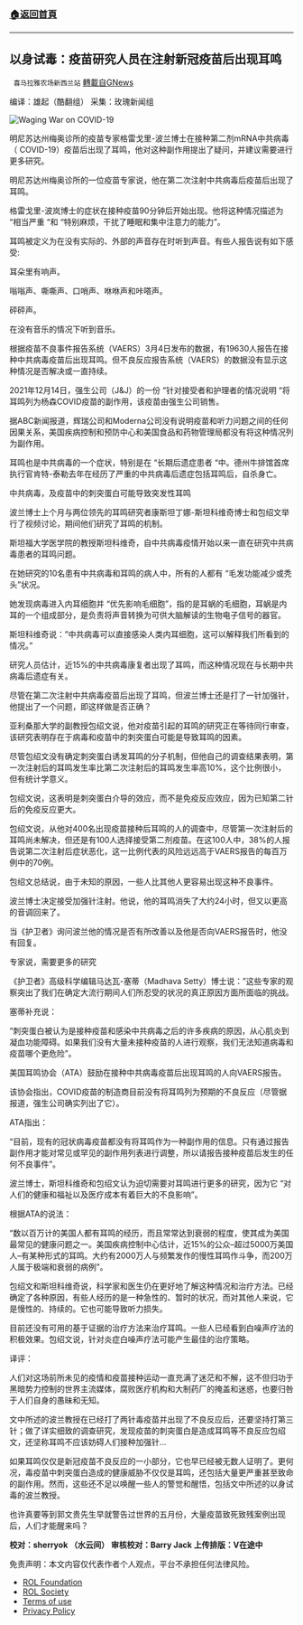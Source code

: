 ###  [:house:返回首頁](https://github.com/ourhimalayas/txt)
---


## 以身试毒：疫苗研究人员在注射新冠疫苗后出现耳鸣
` 喜马拉雅农场新西兰站` [轉載自GNews](https://gnews.org/zh-hans/2179722/)

编译：雄起（酷翻组）
采集：玫瑰新闻组

![Waging War on COVID-19](https://assets.gnews.org/wp-content/uploads/2022/03/image-279.jpeg)

明尼苏达州梅奥诊所的疫苗专家格雷戈里-波兰博士在接种第二剂mRNA中共病毒（ COVID-19）疫苗后出现了耳鸣，他对这种副作用提出了疑问，并建议需要进行更多研究。

明尼苏达州梅奥诊所的一位疫苗专家说，他在第二次注射中共病毒后疫苗后出现了耳鸣。

格雷戈里-波岚博士的症状在接种疫苗90分钟后开始出现。他将这种情况描述为 “相当严重 “和 “特别麻烦，干扰了睡眠和集中注意力的能力”。

耳鸣被定义为在没有实际的、外部的声音存在时听到声音。有些人报告说有如下感受:

耳朵里有响声。

嗡嗡声、嘶嘶声、口哨声、咻咻声和咔嗒声。

砰砰声。

在没有音乐的情况下听到音乐。

根据疫苗不良事件报告系统（VAERS）3月4日发布的数据，有19630人报告在接种中共病毒疫苗后出现耳鸣。但不良反应报告系统（VAERS）的数据没有显示这种情况是否解决或一直持续。

2021年12月14日，强生公司（J&J）的一份 “针对接受者和护理者的情况说明 “将耳鸣列为杨森COVID疫苗的副作用，该疫苗由强生公司销售。

据ABC新闻报道，辉瑞公司和Moderna公司没有说明疫苗和听力问题之间的任何因果关系，美国疾病控制和预防中心和美国食品和药物管理局都没有将这种情况列为副作用。

耳鸣也是中共病毒的一个症状，特别是在 “长期后遗症患者 “中。德州牛排馆首席执行官肯特-泰勒去年在经历了严重的中共病毒后遗症包括耳鸣后，自杀身亡。

中共病毒，及疫苗中的刺突蛋白可能导致突发性耳鸣

波兰博士上个月与两位领先的耳鸣研究者康斯坦丁娜-斯坦科维奇博士和包绍文举行了视频讨论，期间他们研究了耳鸣的机制。

斯坦福大学医学院的教授斯坦科维奇，自中共病毒疫情开始以来一直在研究中共病毒患者的耳鸣问题。

在她研究的10名患有中共病毒和耳鸣的病人中，所有的人都有 “毛发功能减少或秃头”状况。

她发现病毒进入内耳细胞并 “优先影响毛细胞”，指的是耳蜗的毛细胞，耳蜗是内耳的一个组成部分，是负责将声音转换为可供大脑解读的生物电子信号的器官。

斯坦科维奇说：”中共病毒可以直接感染人类内耳细胞，这可以解释我们所看到的情况。”

研究人员估计，近15%的中共病毒康复者出现了耳鸣，而这种情况现在与长期中共病毒后遗症有关。

尽管在第二次注射中共病毒疫苗后出现了耳鸣，但波兰博士还是打了一针加强针，他提出了一个问题，即这样做是否正确？

亚利桑那大学的副教授包绍文说，他对疫苗引起的耳鸣的研究正在等待同行审查，该研究表明存在于病毒和疫苗中的刺突蛋白可能是导致耳鸣的因素。

尽管包绍文没有确定刺突蛋白诱发耳鸣的分子机制，但他自己的调查结果表明，第一次注射后的耳鸣发生率比第二次注射后的耳鸣发生率高10%，这个比例很小，但有统计学意义。

包绍文说，这表明是刺突蛋白介导的效应，而不是免疫反应效应，因为已知第二针后的免疫反应更大。

包绍文说，从他对400名出现疫苗接种后耳鸣的人的调查中，尽管第一次注射后的耳鸣尚未解决，但还是有100人选择接受第二剂疫苗。在这100人中，38%的人报告说第二次注射后症状恶化，这一比例代表的风险远远高于VAERS报告的每百万例中的70例。

包绍文总结说，由于未知的原因，一些人比其他人更容易出现这种不良事件。

波兰博士决定接受加强针注射。他说，他的耳鸣消失了大约24小时，但又以更高的音调回来了。

当《护卫者》询问波兰他的情况是否有所改善以及他是否向VAERS报告时，他没有回复。

专家说，需要更多的研究

《护卫者》高级科学编辑马达瓦-塞蒂（Madhava Setty）博士说：”这些专家的观察突出了我们在确定大流行期间人们所忍受的状况的真正原因方面所面临的挑战。

塞蒂补充说：

“刺突蛋白被认为是接种疫苗和感染中共病毒之后的许多疾病的原因，从心肌炎到凝血功能障碍。如果我们没有大量未接种疫苗的人进行观察，我们无法知道病毒和疫苗哪个更危险”。

美国耳鸣协会（ATA）鼓励在接种中共病毒疫苗后出现耳鸣的人向VAERS报告。

该协会指出，COVID疫苗的制造商目前没有将耳鸣列为预期的不良反应（尽管据报道，强生公司确实列出了它）。

ATA指出：

“目前，现有的冠状病毒疫苗都没有将耳鸣作为一种副作用的信息。只有通过报告副作用才能对常见或罕见的副作用列表进行调整，所以请报告接种疫苗后发生的任何不良事件”。

波兰博士，斯坦科维奇和包绍文认为迫切需要对耳鸣进行更多的研究，因为它 “对人们的健康和福祉以及医疗成本有着巨大的不良影响”。

根据ATA的说法：

“数以百万计的美国人都有耳鸣的经历，而且常常达到衰弱的程度，使其成为美国最常见的健康问题之一。美国疾病控制中心估计，近15%的公众–超过5000万美国人–有某种形式的耳鸣。大约有2000万人与频繁发作的慢性耳鸣作斗争，而200万人属于极端和衰弱的病例”。

包绍文和斯坦科维奇说，科学家和医生仍在更好地了解这种情况和治疗方法。已经确定了各种原因，有些人经历的是一种急性的、暂时的状况，而对其他人来说，它是慢性的、持续的。它也可能导致听力损失。

目前还没有可用的基于证据的治疗方法来治疗耳鸣。一些人已经看到白噪声疗法的积极效果。包绍文说，针对炎症白噪声疗法可能产生最佳的治疗策略。

译评：

人们对这场前所未见的疫情和疫苗接种运动一直充满了迷茫和不解，这不但归功于黑暗势力控制的世界主流媒体，腐败医疗机构和大制药厂的掩盖和迷惑，也要归咎于人们自身的愚昧和无知。

文中所述的波兰教授在已经打了两针毒疫苗并出现了不良反应后，还要坚持打第三针；做了详实细致的调查研究，发现疫苗的刺突蛋白是造成耳鸣等不良反应包绍文，还坚称耳鸣不应该妨碍人们接种加强针…

如果耳鸣仅仅是新冠疫苗不良反应的一小部分，它也早已经被无数人证明了。更何况，毒疫苗中刺突蛋白造成的健康威胁不仅仅是耳鸣，还包括大量更严重甚至致命的副作用。然而，这些还不足以唤醒一些人的警觉和醒悟，包括文中所述的以身试毒的波兰教授。

也许真要等到郭文贵先生早就警告过世界的五月份，大量疫苗致死致残案例出现后，人们才能醒来吗？

**校对：sherryok （水云间）
审核校对：Barry Jack
上传排版：V在途中**

 

免责声明：本文内容仅代表作者个人观点，平台不承担任何法律风险。

- [ROL Foundation](https://rolfoundation.org/)
- [ROL Society](https://rolsociety.org/)
- [Terms of use](https://gnews.org/terms-of-use-3/)
- [Privacy Policy](https://gnews.org/privacy-policy/)
